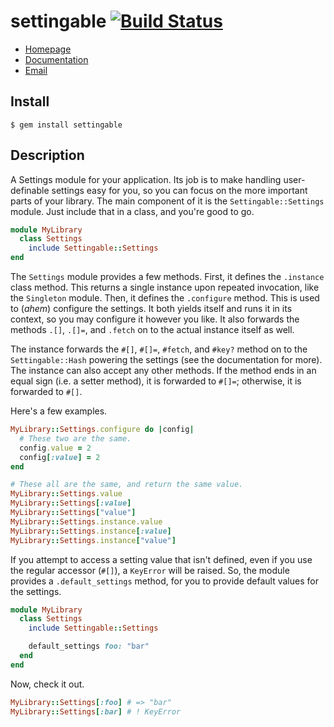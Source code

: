 # settingable [![Build Status](https://travis-ci.org/medcat/settingable.svg)](https://travis-ci.org/medcat/settingable)

* [Homepage](https://rubygems.org/gems/settingable)
* [Documentation](http://rubydoc.info/gems/settingable/frames)
* [Email](mailto:me@medcat.me)

## Install

    $ gem install settingable

## Description

A Settings module for your application.  Its job is to make handling
user-definable settings easy for you, so you can focus on the more
important parts of your library.  The main component of it is the
`Settingable::Settings` module.  Just include that in a class, and
you're good to go.

```Ruby
module MyLibrary
  class Settings
    include Settingable::Settings
end
```

The `Settings` module provides a few methods.  First, it defines the
`.instance` class method.  This returns a single instance upon
repeated invocation, like the `Singleton` module.  Then, it defines
the `.configure` method.  This is used to (*ahem*) configure the
settings.  It both yields itself and runs it in its context, so you
may configure it however you like.  It also forwards the methods
`.[]`, `.[]=`, and `.fetch` on to the actual instance itself as well.

The instance forwards the `#[]`, `#[]=`, `#fetch`, and `#key?` method
on to the `Settingable::Hash` powering the settings (see the
documentation for more).  The instance can also accept any other
methods.  If the method ends in an equal sign (i.e. a setter method),
it is forwarded to `#[]=`; otherwise, it is forwarded to `#[]`.

Here's a few examples.

```Ruby
MyLibrary::Settings.configure do |config|
  # These two are the same.
  config.value = 2
  config[:value] = 2
end

# These all are the same, and return the same value.
MyLibrary::Settings.value
MyLibrary::Settings[:value]
MyLibrary::Settings["value"]
MyLibrary::Settings.instance.value
MyLibrary::Settings.instance[:value]
MyLibrary::Settings.instance["value"]
```

If you attempt to access a setting value that isn't defined, even if
you use the regular accessor (`#[]`), a `KeyError` will be raised.
So, the module provides a `.default_settings` method, for you to
provide default values for the settings.

```Ruby
module MyLibrary
  class Settings
    include Settingable::Settings

    default_settings foo: "bar"
  end
end
```

Now, check it out.

```Ruby
MyLibrary::Settings[:foo] # => "bar"
MyLibrary::Settings[:bar] # ! KeyError
```
